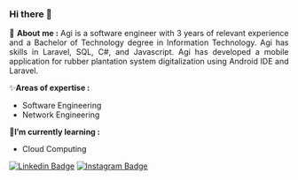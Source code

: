 ### Hi there 👋

<p align="justify"> 
  👤 <strong>About me :</strong>
    Agi is a software engineer with 3 years of relevant experience and a Bachelor of Technology degree in Information Technology. Agi has skills in Laravel, SQL, C#, and Javascript. Agi has developed a mobile application for rubber plantation system digitalization using Android IDE and Laravel.
   
  ✨<strong>Areas of expertise :</strong>
   <ul>
      <li>Software Engineering</li>
      <li>Network Engineering</li>
   </ul>
   
  🌱<strong>I’m currently learning :</strong>
   <ul>
      <li>Cloud Computing</li> 
   </ul> 
</p>

<!--
**agisx/agisx** is a ✨ _special_ ✨ repository because its `README.md` (this file) appears on your GitHub profile.

Here are some ideas to get you started:

- 🔭 I’m currently working on ...
- 🌱 I’m currently learning ...
- 👯 I’m looking to collaborate on ...
- 🤔 I’m looking for help with ...
- 💬 Ask me about ...
- 📫 How to reach me: ...
- 😄 Pronouns: ...
- ⚡ Fun fact: ...
-->

[![Linkedin Badge](https://img.shields.io/badge/LinkedIn-0077B5?style=for-the-badge&logo=linkedin&logoColor=white)](https://www.linkedin.com/in/agidinata/)
[![Instagram Badge](https://img.shields.io/badge/Instagram-E4405F?style=for-the-badge&logo=instagram&logoColor=white)](https://www.instagram.com/agi.dinata/)
